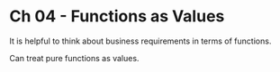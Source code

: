 # Ch 04 - Functions as Values

It is helpful to think about business requirements in terms of functions.

Can treat pure functions as values.

